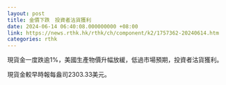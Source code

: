 ```yaml
---
layout: post
title: 金價下跌　投資者沽貨獲利
date: 2024-06-14 06:40:08.000000000 +08:00
link: https://news.rthk.hk/rthk/ch/component/k2/1757362-20240614.htm
categories: rthk
---
```


現貨金一度跌逾1%，美國生產物價升幅放緩，低過市場預期，投資者沽貨獲利。

現貨金較早時報每盎司2303.33美元。

